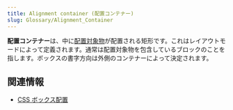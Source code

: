 ```yaml
---
title: Alignment container (配置コンテナー)
slug: Glossary/Alignment_Container
---
```

**配置コンテナー**は、中に[配置対象物](/ja/docs/Glossary/Alignment_Subject)が配置される矩形です。これはレイアウトモードによって定義されます。通常は配置対象物を包含しているブロックのことを指します。ボックスの書字方向は外側のコンテナーによって決定されます。

## 関連情報

- [CSS ボックス配置](/ja/docs/Web/CSS/CSS_Box_Alignment)
